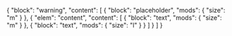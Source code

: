{
    "block": "warning",
    "content": [
        {
            "block": "placeholder",
            "mods": { "size": "m" }
        },
        {
            "elem": "content",
            "content": [
                {
                    "block": "text",
                    "mods": { "size": "m" }
                },
                {
                    "block": "text",
                    "mods": { "size": "l" }
                }
            ]
        }
    ]
}
